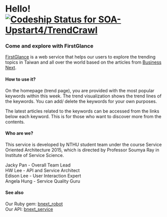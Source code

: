 # Hello! [ ![Codeship Status for SOA-Upstart4/TrendCrawl](https://codeship.com/projects/ca8a4bd0-7999-0133-2e51-7addd7fed507/status?branch=master)](https://codeship.com/projects/118772) 
### Come and explore with FirstGlance

[FirstGlance](https://bnextrend.herokuapp.com/) is a web service that helps our users to explore the trending topics in Taiwan and all over the world based on the articles from [Business Next](www.bnext.com.tw/).

#### How to use it?

On the homepage (trend page), you are provided with the most popular keywords within this week. The trend visualization shows the trend lines of the keywords. You can add/ delete the keywords for your own purposes.

The latest articles related to the keywords can be accessed from the links below each keyword. This is for those who want to discover more from the contents.

#### Who are we?

This service is developed by NTHU student team under the course Service Oriented Architecture 2015, which is directed by Professor Soumya Ray in Institute of Service Science.

Jacky Pan - Overall Team Lead  
HW Lee - API and Service Architect  
Edison Lee - User Interaction Expert  
Angela Hung - Service Quality Guru  

#### See also

Our Ruby gem: [bnext_robot](https://github.com/SOA-Upstart4/Team-HW-1-Ideate-and-Scrape)  
Our API: [bnext_service](https://github.com/SOA-Upstart4/bnext_service)
